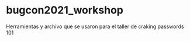 # bugcon2021_workshop
Herramientas y archivo que se usaron para el taller de craking  passwords 101
